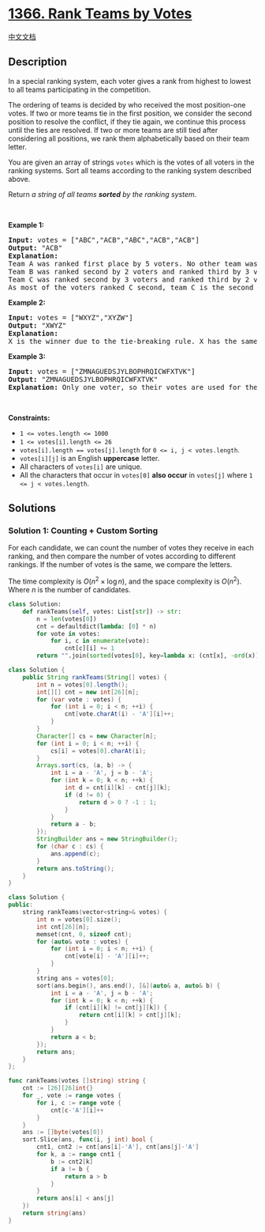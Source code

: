 # [1366. Rank Teams by Votes](https://leetcode.com/problems/rank-teams-by-votes)

[中文文档](/solution/1300-1399/1366.Rank%20Teams%20by%20Votes/README.md)

<!-- tags:Array,Hash Table,String,Counting,Sorting -->

<!-- difficulty:Medium -->

## Description

<p>In a special ranking system, each voter gives a rank from highest to lowest to all teams participating in the competition.</p>

<p>The ordering of teams is decided by who received the most position-one votes. If two or more teams tie in the first position, we consider the second position to resolve the conflict, if they tie again, we continue this process until the ties are resolved. If two or more teams are still tied after considering all positions, we rank them alphabetically based on their team letter.</p>

<p>You are given an array of strings <code>votes</code> which is the votes of all voters in the ranking systems. Sort all teams according to the ranking system described above.</p>

<p>Return <em>a string of all teams <strong>sorted</strong> by the ranking system</em>.</p>

<p>&nbsp;</p>
<p><strong class="example">Example 1:</strong></p>

<pre>
<strong>Input:</strong> votes = [&quot;ABC&quot;,&quot;ACB&quot;,&quot;ABC&quot;,&quot;ACB&quot;,&quot;ACB&quot;]
<strong>Output:</strong> &quot;ACB&quot;
<strong>Explanation:</strong> 
Team A was ranked first place by 5 voters. No other team was voted as first place, so team A is the first team.
Team B was ranked second by 2 voters and ranked third by 3 voters.
Team C was ranked second by 3 voters and ranked third by 2 voters.
As most of the voters ranked C second, team C is the second team, and team B is the third.
</pre>

<p><strong class="example">Example 2:</strong></p>

<pre>
<strong>Input:</strong> votes = [&quot;WXYZ&quot;,&quot;XYZW&quot;]
<strong>Output:</strong> &quot;XWYZ&quot;
<strong>Explanation:</strong>
X is the winner due to the tie-breaking rule. X has the same votes as W for the first position, but X has one vote in the second position, while W does not have any votes in the second position. 
</pre>

<p><strong class="example">Example 3:</strong></p>

<pre>
<strong>Input:</strong> votes = [&quot;ZMNAGUEDSJYLBOPHRQICWFXTVK&quot;]
<strong>Output:</strong> &quot;ZMNAGUEDSJYLBOPHRQICWFXTVK&quot;
<strong>Explanation:</strong> Only one voter, so their votes are used for the ranking.
</pre>

<p>&nbsp;</p>
<p><strong>Constraints:</strong></p>

<ul>
	<li><code>1 &lt;= votes.length &lt;= 1000</code></li>
	<li><code>1 &lt;= votes[i].length &lt;= 26</code></li>
	<li><code>votes[i].length == votes[j].length</code> for <code>0 &lt;= i, j &lt; votes.length</code>.</li>
	<li><code>votes[i][j]</code> is an English <strong>uppercase</strong> letter.</li>
	<li>All characters of <code>votes[i]</code> are unique.</li>
	<li>All the characters that occur in <code>votes[0]</code> <strong>also occur</strong> in <code>votes[j]</code> where <code>1 &lt;= j &lt; votes.length</code>.</li>
</ul>

## Solutions

### Solution 1: Counting + Custom Sorting

For each candidate, we can count the number of votes they receive in each ranking, and then compare the number of votes according to different rankings. If the number of votes is the same, we compare the letters.

The time complexity is $O(n^2 \times \log n)$, and the space complexity is $O(n^2)$. Where $n$ is the number of candidates.

<!-- tabs:start -->

```python
class Solution:
    def rankTeams(self, votes: List[str]) -> str:
        n = len(votes[0])
        cnt = defaultdict(lambda: [0] * n)
        for vote in votes:
            for i, c in enumerate(vote):
                cnt[c][i] += 1
        return "".join(sorted(votes[0], key=lambda x: (cnt[x], -ord(x)), reverse=True))
```

```java
class Solution {
    public String rankTeams(String[] votes) {
        int n = votes[0].length();
        int[][] cnt = new int[26][n];
        for (var vote : votes) {
            for (int i = 0; i < n; ++i) {
                cnt[vote.charAt(i) - 'A'][i]++;
            }
        }
        Character[] cs = new Character[n];
        for (int i = 0; i < n; ++i) {
            cs[i] = votes[0].charAt(i);
        }
        Arrays.sort(cs, (a, b) -> {
            int i = a - 'A', j = b - 'A';
            for (int k = 0; k < n; ++k) {
                int d = cnt[i][k] - cnt[j][k];
                if (d != 0) {
                    return d > 0 ? -1 : 1;
                }
            }
            return a - b;
        });
        StringBuilder ans = new StringBuilder();
        for (char c : cs) {
            ans.append(c);
        }
        return ans.toString();
    }
}
```

```cpp
class Solution {
public:
    string rankTeams(vector<string>& votes) {
        int n = votes[0].size();
        int cnt[26][n];
        memset(cnt, 0, sizeof cnt);
        for (auto& vote : votes) {
            for (int i = 0; i < n; ++i) {
                cnt[vote[i] - 'A'][i]++;
            }
        }
        string ans = votes[0];
        sort(ans.begin(), ans.end(), [&](auto& a, auto& b) {
            int i = a - 'A', j = b - 'A';
            for (int k = 0; k < n; ++k) {
                if (cnt[i][k] != cnt[j][k]) {
                    return cnt[i][k] > cnt[j][k];
                }
            }
            return a < b;
        });
        return ans;
    }
};
```

```go
func rankTeams(votes []string) string {
	cnt := [26][26]int{}
	for _, vote := range votes {
		for i, c := range vote {
			cnt[c-'A'][i]++
		}
	}
	ans := []byte(votes[0])
	sort.Slice(ans, func(i, j int) bool {
		cnt1, cnt2 := cnt[ans[i]-'A'], cnt[ans[j]-'A']
		for k, a := range cnt1 {
			b := cnt2[k]
			if a != b {
				return a > b
			}
		}
		return ans[i] < ans[j]
	})
	return string(ans)
}
```

<!-- tabs:end -->

<!-- end -->

